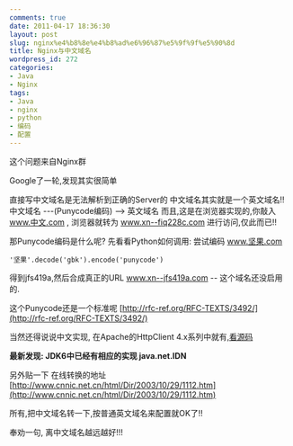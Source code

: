 ```yaml
---
comments: true
date: 2011-04-17 18:36:30
layout: post
slug: nginx%e4%b8%8e%e4%b8%ad%e6%96%87%e5%9f%9f%e5%90%8d
title: Nginx与中文域名
wordpress_id: 272
categories:
- Java
- Nginx
tags:
- Java
- nginx
- python
- 编码
- 配置
---
```


这个问题来自Nginx群

Google了一轮,发现其实很简单

直接写中文域名是无法解析到正确的Server的
中文域名其实就是一个英文域名!!
中文域名 ---(Punycode编码) --> 英文域名
而且,这是在浏览器实现的,你敲入 www.中文.com , 浏览器就转为 www.xn--fiq228c.com 进行访问,仅此而已!!

那Punycode编码是什么呢? 先看看Python如何调用:
尝试编码  www.坚果.com

    
    
    '坚果'.decode('gbk').encode('punycode')
    


得到jfs419a,然后合成真正的URL www.xn--jfs419a.com -- 这个域名还没启用的.

这个Punycode还是一个标准呢 [http://rfc-ref.org/RFC-TEXTS/3492/](http://rfc-ref.org/RFC-TEXTS/3492/)

当然还得说说中文实现, 在Apache的HttpClient 4.x系列中就有,[看源码](http://www.docjar.com/html/api/org/apache/http/client/utils/Rfc3492Idn.java.html)

**最新发现: JDK6中已经有相应的实现 java.net.IDN**

另外贴一下 在线转换的地址 [http://www.cnnic.net.cn/html/Dir/2003/10/29/1112.htm](http://www.cnnic.net.cn/html/Dir/2003/10/29/1112.htm)

所有,把中文域名转一下,按普通英文域名来配置就OK了!!

奉劝一句, 离中文域名越远越好!!!
